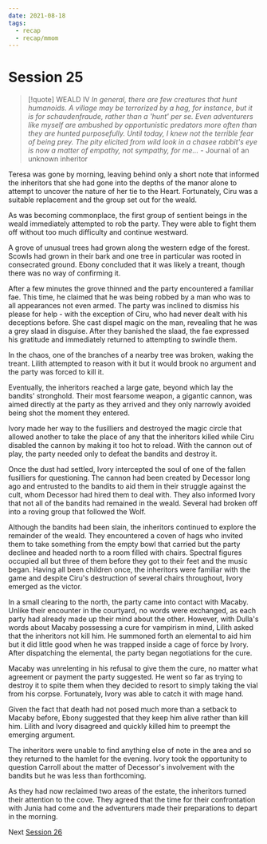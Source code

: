```yaml
---
date: 2021-08-18
tags:
  - recap
  - recap/mmom
---
```

# Session 25

>[!quote] WEALD IV
>*In general, there are few creatures that hunt humanoids. A village may be terrorized by a hag, for instance, but it is for schaudenfraude, rather than a 'hunt' per se. Even adventurers like myself are ambushed by opportunistic predators more often than they are hunted purposefully. Until today, I knew not the terrible fear of being prey. The pity elicited from wild look in a chasee rabbit's eye is now a matter of empathy, not sympathy, for me...*
>\- Journal of an unknown inheritor

Teresa was gone by morning, leaving behind only a short note that informed the inheritors that she had gone into the depths of the manor alone to attempt to uncover the nature of her tie to the Heart. Fortunately, Ciru was a suitable replacement and the group set out for the weald.

As was becoming commonplace, the first group of sentient beings in the weald immediately attempted to rob the party. They were able to fight them off without too much difficulty and continue westward.

A grove of unusual trees had grown along the western edge of the forest. Scowls had grown in their bark and one tree in particular was rooted in consecrated ground. Ebony concluded that it was likely a treant, though there was no way of confirming it.

After a few minutes the grove thinned and the party encountered a familiar fae. This time, he claimed that he was being robbed by a man who was to all appearances not even armed. The party was inclined to dismiss his please for help - with the exception of Ciru, who had never dealt with his deceptions before. She cast dispel magic on the man, revealing that he was a grey slaad in disguise. After they banished the slaad, the fae expressed his gratitude and immediately returned to attempting to swindle them.

In the chaos, one of the branches of a nearby tree was broken, waking the treant. Lilith attempted to reason with it but it would brook no argument and the party was forced to kill it.

Eventually, the inheritors reached a large gate, beyond which lay the bandits' stronghold. Their most fearsome weapon, a gigantic cannon, was aimed directly at the party as they arrived and they only narrowly avoided being shot the moment they entered.

Ivory made her way to the fusilliers and destroyed the magic circle that allowed another to take the place of any that the inheritors killed while Ciru disabled the cannon by making it too hot to reload. With the cannon out of play, the party needed only to defeat the bandits and destroy it.

Once the dust had settled, Ivory intercepted the soul of one of the fallen fusilliers for questioning. The cannon had been created by Decessor long ago and entrusted to the bandits to aid them in their struggle against the cult, whom Decessor had hired them to deal with. They also informed Ivory that not all of the bandits had remained in the weald. Several had broken off into a roving group that followed the Wolf.

Although the bandits had been slain, the inheritors continued to explore the remainder of the weald. They encountered a coven of hags who invited them to take something from the empty bowl that carried but the party declinee and headed north to a room filled with chairs. Spectral figures occupied all but three of them before they got to their feet and the music began. Having all been children once, the inheritors were familiar with the game and despite Ciru's destruction of several chairs throughout, Ivory emerged as the victor.

In a small clearing to the north, the party came into contact with Macaby. Unlike their encounter in the courtyard, no words were exchanged, as each party had already made up their mind about the other. However, with Dulla's words about Macaby possessing a cure for vampirism in mind, Lilith asked that the inheritors not kill him. He summoned forth an elemental to aid him but it did little good when he was trapped inside a cage of force by Ivory. After dispatching the elemental, the party began negotiations for the cure.

Macaby was unrelenting in his refusal to give them the cure, no matter what agreement or payment the party suggested. He went so far as trying to destroy it to spite them when they decided to resort to simply taking the vial from his corpse. Fortunately, Ivory was able to catch it with mage hand.

Given the fact that death had not posed much more than a setback to Macaby before, Ebony suggested that they keep him alive rather than kill him. Lilith and Ivory disagreed and quickly killed him to preempt the emerging argument.

The inheritors were unable to find anything else of note in the area and so they returned to the hamlet for the evening. Ivory took the opportunity to question Carroll about the matter of Decessor's involvement with the bandits but he was less than forthcoming.

As they had now reclaimed two areas of the estate, the inheritors turned their attention to the cove. They agreed that the time for their confrontation with Junia had come and the adventurers made their preparations to depart in the morning.

Next
[Session 26](Recaps/Midnight%20Manor%20of%20Madness/Session%2026.md)
